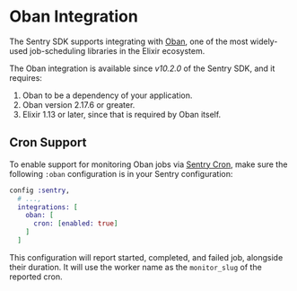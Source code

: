 # Oban Integration

The Sentry SDK supports integrating with [Oban](https://github.com/sorentwo/oban), one of the most widely-used job-scheduling libraries in the Elixir ecosystem.

The Oban integration is available since *v10.2.0* of the Sentry SDK, and it requires:

  1. Oban to be a dependency of your application.
  1. Oban version 2.17.6 or greater.
  1. Elixir 1.13 or later, since that is required by Oban itself.

## Cron Support

To enable support for monitoring Oban jobs via [Sentry Cron](https://docs.sentry.io/product/crons/), make sure the following `:oban` configuration is in your Sentry configuration:

```elixir
config :sentry,
  # ...,
  integrations: [
    oban: [
      cron: [enabled: true]
    ]
  ]
```

This configuration will report started, completed, and failed job, alongside their duration. It will use the worker name as the `monitor_slug` of the reported cron.
